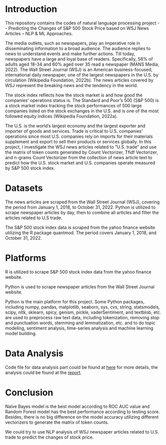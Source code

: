 # Introduction
This repository contains the codes of natural language processing project -- Predicting the Changes of S&P 500 Stock Price based on 
WSJ News Articles – NLP & ML Approaches.

The media outlets, such as newspapers, play an imperative role in disseminating information to a broad audience. The audience replies to news to understand events and make further actions. Till today, newspapers have a large and loyal base of readers. Specifically, 58% of adults aged 18-34 and 60% aged over 35 read a newspaper (MANS Media, 2022). The Wall Street Journal (WSJ) is an American business-focused, international daily newspaper, one of the largest newspapers in the U.S. by circulation (Wikipedia Foundation, 2022b). The news articles covered by WSJ represent the breaking news and the tendency in the world.

The stock index reflects how the stock market is and how good the companies’ operations status is. The Standard and Poor’s 500 (S&P 500) is a stock market index tracking the stock performances of 500 large companies listed on the stock exchanges in the U.S. and is one of the most followed equity indices (Wikipedia Foundation, 2022a).

The U.S. is the world’s largest economy and the largest exporter and importer of goods and services. Trade is critical to U.S. companies’ operations since most U.S. companies rely on imports for their materials supplement and export to sell their products or services globally.
In this project, I investigate the WSJ news articles related to “U.S. trade” and use the matrix of token counts generated by Count Vectorizer, Tfidf Vectorizer, and n-grams Count Vectorizer from the collection of news article text to predict how the U.S. stock market and U.S. companies operate measured by S&P 500 stock index.
 
# Datasets 
The news articles are scraped from the Wall Street Journal (WSJ), covering the period from January 1, 2018, to October 31, 2022. Python is utilized to scrape newspaper articles by day, then to combine all articles and filter the articles related to U.S trade.

The S&P 500 stock index data is scraped from the yahoo finance website utilizing the R package quantmod. The period covers January 1, 2018, and October 31, 2022.

# Platforms
R is utilized to scrape S&P 500 stock index data from the yahoo finance website.

Python is used to scrape newspaper articles from the Wall Street Journal website.

Python is the main platform for this project. Some Python packages, including numpy, pandas, matplotlib, seaborn, sys, cvs, string, statsmodels, scipy, nltk, sklearn, spicy, genism, pickle, vaderSentiment, and textblob, etc. are used to preprocess raw text data, including tokenization, removing stop and punctuation words, stemming and lemmatization, etc. and to do topic modeling, sentiment analysis, time-series analysis and machine learning model building.

# Data Analysis 
Code file for data analysis part could be found at [here](https://minshimia.github.io/Natural-Language-Processing/BUAN_6342_NLP_Project_Min_Shi.html) for more details, the analysis could be found at the [report](https://minshimia.github.io/Natural-Language-Processing/BUAN_6342_NLP_Presentation_Min_Shi.pdf).

# Conclusion
Naïve Bayes model is the best model according to ROC AUC value and Random Forest model has the best performance according to testing score. Besides, there is no big difference on the model accuracy utilizing different vectorizers to generate the matrix of token counts.

We could try to use NLP analysis of WSJ newspaper articles related to U.S. trade to predict the changes of stock price.




